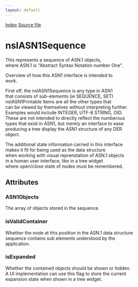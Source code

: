 ```yaml
---
layout: default
---
```

<div id='links'><a href="../index.html">Index</a>
<a href="http://dxr.mozilla.org/mozilla-central/source/security/manager/ssl/public/nsIASN1Sequence.idl">Source file</a>
</div>

# nsIASN1Sequence #
  
This represents a sequence of ASN.1 objects,  
where ASN.1 is "Abstract Syntax Notation number One".  
  
Overview of how this ASN1 interface is intended to  
work.  
  
First off, the nsIASN1Sequence is any type in ASN1  
that consists of sub-elements (ie SEQUENCE, SET)  
nsIASN1Printable Items are all the other types that  
can be viewed by themselves without interpreting further.  
Examples would include INTEGER, UTF-8 STRING, OID.  
These are not intended to directly reflect the numberous  
types that exist in ASN1, but merely an interface to ease  
producing a tree display the ASN1 structure of any DER  
object.  
  
The additional state information carried in this interface  
makes it fit for being used as the data structure  
when working with visual reprenstation of ASN.1 objects  
in a human user interface, like in a tree widget  
where open/close state of nodes must be remembered.  
  

## Attributes ##

### ASN1Objects ###
  
 The array of objects stored in the sequence.  
  

### isValidContainer ###
  
 Whether the node at this position in the ASN.1 data structure  
 sequence contains sub elements understood by the  
 application.  
  

### isExpanded ###
  
 Whether the contained objects should be shown or hidden.  
 A UI implementation can use this flag to store the current  
 expansion state when shown in a tree widget.  
  
